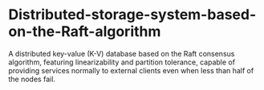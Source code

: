 # Distributed-storage-system-based-on-the-Raft-algorithm
A distributed key-value (K-V) database based on the Raft consensus algorithm, featuring linearizability and partition tolerance, capable of providing services normally to external clients even when less than half of the nodes fail. 
